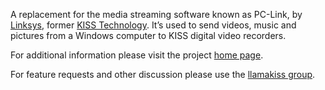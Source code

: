 A replacement for the media streaming software known as PC-Link, by [Linksys](http://www.linksys.com), former [KISS Technology](http://www.kiss-technology.com). It’s used to send videos, music and pictures from a Windows computer to KISS digital video recorders.

For additional information please visit the project [home page](http://llamalab.com/kiss).

For feature requests and other discussion please use the [llamakiss group](http://groups.google.com/group/llamakiss).